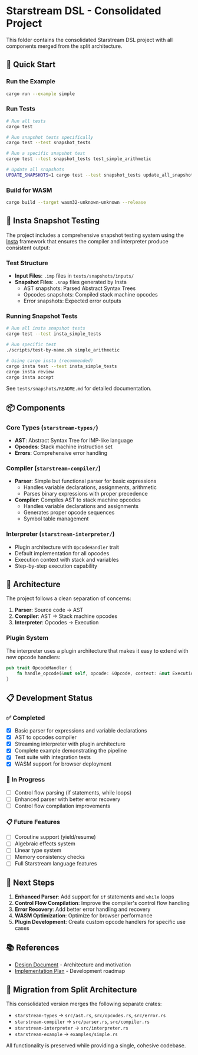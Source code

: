 # Starstream DSL - Consolidated Project

This folder contains the consolidated Starstream DSL project with all components merged from the split architecture.

## 🚀 Quick Start

### Run the Example
```bash
cargo run --example simple
```

### Run Tests
```bash
# Run all tests
cargo test

# Run snapshot tests specifically
cargo test --test snapshot_tests

# Run a specific snapshot test
cargo test --test snapshot_tests test_simple_arithmetic

# Update all snapshots
UPDATE_SNAPSHOTS=1 cargo test --test snapshot_tests update_all_snapshots
```

### Build for WASM
```bash
cargo build --target wasm32-unknown-unknown --release
```

## 🧪 Insta Snapshot Testing

The project includes a comprehensive snapshot testing system using the [Insta](https://insta.rs/) framework that ensures the compiler and interpreter produce consistent output:

### Test Structure
- **Input Files**: `.imp` files in `tests/snapshots/inputs/`
- **Snapshot Files**: `.snap` files generated by Insta
  - AST snapshots: Parsed Abstract Syntax Trees
  - Opcodes snapshots: Compiled stack machine opcodes
  - Error snapshots: Expected error outputs

### Running Snapshot Tests
```bash
# Run all insta snapshot tests
cargo test --test insta_simple_tests

# Run specific test
./scripts/test-by-name.sh simple_arithmetic

# Using cargo insta (recommended)
cargo insta test --test insta_simple_tests
cargo insta review
cargo insta accept
```

See `tests/snapshots/README.md` for detailed documentation.

## 📦 Components

### Core Types (`starstream-types/`)
- **AST**: Abstract Syntax Tree for IMP-like language
- **Opcodes**: Stack machine instruction set
- **Errors**: Comprehensive error handling

### Compiler (`starstream-compiler/`)
- **Parser**: Simple but functional parser for basic expressions
  - Handles variable declarations, assignments, arithmetic
  - Parses binary expressions with proper precedence
- **Compiler**: Compiles AST to stack machine opcodes
  - Handles variable declarations and assignments
  - Generates proper opcode sequences
  - Symbol table management

### Interpreter (`starstream-interpreter/`)
- Plugin architecture with `OpcodeHandler` trait
- Default implementation for all opcodes
- Execution context with stack and variables
- Step-by-step execution capability

## 🔧 Architecture

The project follows a clean separation of concerns:

1. **Parser**: Source code → AST
2. **Compiler**: AST → Stack machine opcodes
3. **Interpreter**: Opcodes → Execution

### Plugin System

The interpreter uses a plugin architecture that makes it easy to extend with new opcode handlers:

```rust
pub trait OpcodeHandler {
    fn handle_opcode(&mut self, opcode: &Opcode, context: &mut ExecutionContext) -> Result<()>;
}
```

## 📋 Development Status

### ✅ Completed
- [x] Basic parser for expressions and variable declarations
- [x] AST to opcodes compiler
- [x] Streaming interpreter with plugin architecture
- [x] Complete example demonstrating the pipeline
- [x] Test suite with integration tests
- [x] WASM support for browser deployment

### 🚧 In Progress
- [ ] Control flow parsing (if statements, while loops)
- [ ] Enhanced parser with better error recovery
- [ ] Control flow compilation improvements

### 📋 Future Features
- [ ] Coroutine support (yield/resume)
- [ ] Algebraic effects system
- [ ] Linear type system
- [ ] Memory consistency checks
- [ ] Full Starstream language features

## 🎯 Next Steps

1. **Enhanced Parser**: Add support for `if` statements and `while` loops
2. **Control Flow Compilation**: Improve the compiler's control flow handling
3. **Error Recovery**: Add better error handling and recovery
4. **WASM Optimization**: Optimize for browser performance
5. **Plugin Development**: Create custom opcode handlers for specific use cases

## 📚 References

- [Design Document](docs/design.md) - Architecture and motivation
- [Implementation Plan](impl-plan.md) - Development roadmap

## 🔄 Migration from Split Architecture

This consolidated version merges the following separate crates:
- `starstream-types` → `src/ast.rs`, `src/opcodes.rs`, `src/error.rs`
- `starstream-compiler` → `src/parser.rs`, `src/compiler.rs`
- `starstream-interpreter` → `src/interpreter.rs`
- `starstream-example` → `examples/simple.rs`

All functionality is preserved while providing a single, cohesive codebase.
